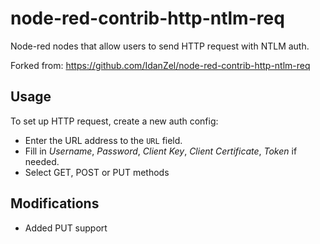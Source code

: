 # node-red-contrib-http-ntlm-req
Node-red nodes that allow users to send HTTP request with NTLM auth.

Forked from: https://github.com/IdanZel/node-red-contrib-http-ntlm-req

## Usage
To set up HTTP request, create a new auth config:
* Enter the URL address to the `URL` field. 
* Fill in *Username*, *Password*, *Client Key*, *Client Certificate*, *Token* if needed.
* Select GET, POST or PUT methods

## Modifications
* Added PUT support
